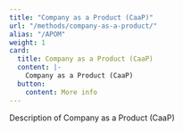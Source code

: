 ```yaml
---
title: "Company as a Product (CaaP)"
url: "/methods/company-as-a-product/"
alias: "/APOM"
weight: 1
card:
  title: Company as a Product (CaaP)
  content: |-
    Company as a Product (CaaP)
  button:
    content: More info
---
```


Description of Company as a Product (CaaP)
